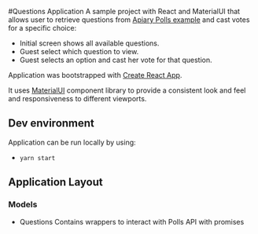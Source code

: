 #Questions Application
A sample project with React and MaterialUI that allows user to retrieve questions from [Apiary Polls example](https://polls.apiblueprint.org/) and cast votes for a specific choice:
- Initial screen shows all available questions.
- Guest select which question to view.
- Guest selects an option and cast her vote for that question.

Application was bootstrapped with [Create React App](https://github.com/facebookincubator/create-react-app).

It uses [MaterialUI](http://www.material-ui.com/#/get-started/required-knowledge) component library to provide a consistent look and feel and responsiveness to different viewports.

## Dev environment

Application can be run locally by using:
  - `yarn start`

## Application Layout

### Models
 - Questions
Contains wrappers to interact with Polls API with promises